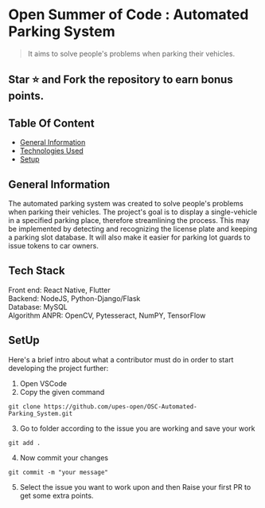 # Open Summer of Code : Automated Parking System
> It aims to solve people's problems when parking their vehicles.

## Star ⭐ and Fork the repository to earn bonus points.

## Table Of Content
* [General Information](#general-information)
* [Technologies Used](#general-information)
* [Setup](#setup)

## General Information
The automated parking system was created to solve people's problems when parking their vehicles. The project's goal is to display a single-vehicle in a specified parking place, therefore streamlining the process. This may be implemented by detecting and recognizing the license plate and keeping a parking slot database. It will also make it easier for parking lot guards to issue tokens to car owners.

## Tech Stack 
<p>Front end: React Native, Flutter <br>Backend: NodeJS, Python-Django/Flask <br>Database: MySQL <br>Algorithm ANPR: OpenCV, Pytesseract, NumPY, TensorFlow

## SetUp
Here's a brief intro about what a contributor must do in order to start developing the project further:
1. Open VSCode 
2. Copy the given command
```shell
git clone https://github.com/upes-open/OSC-Automated-Parking_System.git
```
3. Go to folder according to the issue you are working and save your work
```shell
git add .
```
4. Now commit your changes
```shell
git commit -m "your message"
```
5. Select the issue you want to work upon and then Raise your first PR to get some extra points.
